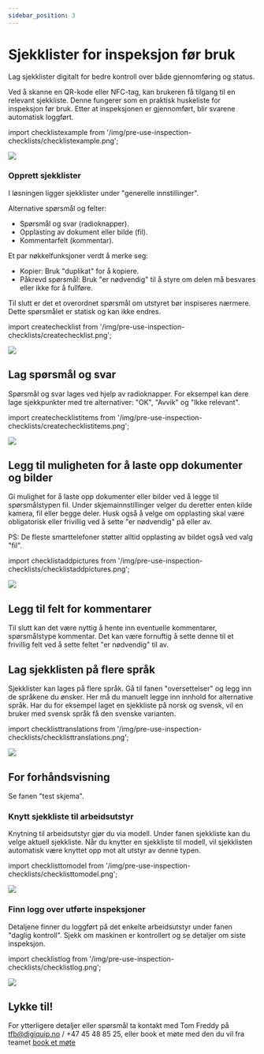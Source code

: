 ```yaml
---
sidebar_position: 3
---
```


# Sjekklister for inspeksjon før bruk

Lag sjekklister digitalt for bedre kontroll over både gjennomføring og status.

Ved å skanne en QR-kode eller NFC-tag, kan brukeren få tilgang til en relevant sjekkliste. Denne fungerer som en praktisk huskeliste for inspeksjon før bruk. Etter at inspeksjonen er gjennomført, blir svarene automatisk loggført.

import checklistexample from '/img/pre-use-inspection-checklists/checklistexample.png';

<img src={checklistexample} style={{width:800}} />

### Opprett sjekklister
I løsningen ligger sjekklister under "generelle innstillinger".

Alternative spørsmål og felter:
* Spørsmål og svar (radioknapper).
* Opplasting av dokument eller bilde (fil).
* Kommentarfelt (kommentar).

Et par nøkkelfunksjoner verdt å merke seg:
* Kopier: Bruk "duplikat" for å kopiere.
* Påkrevd spørsmål: Bruk "er nødvendig" til å styre om delen må besvares eller ikke for å fullføre.

Til slutt er det et overordnet spørsmål om utstyret bør inspiseres nærmere. Dette spørsmålet er statisk og kan ikke endres.

import createchecklist from '/img/pre-use-inspection-checklists/createchecklist.png';

<img src={createchecklist} style={{width:800}} />

## Lag spørsmål og svar

Spørsmål og svar lages ved hjelp av radioknapper. For eksempel kan dere lage sjekkpunkter med tre alternativer: "OK", "Avvik" og "Ikke relevant".

import createchecklistitems from '/img/pre-use-inspection-checklists/createchecklistitems.png';

<img src={createchecklistitems} style={{width:800}} />

## Legg til muligheten for å laste opp dokumenter og bilder

Gi mulighet for å laste opp dokumenter eller bilder ved å legge til spørsmålstypen fil. Under skjemainnstillinger velger du deretter enten kilde kamera, fil eller begge deler. Husk også å velge om opplasting skal være obligatorisk eller frivillig ved å sette "er nødvendig" på eller av.

PS: De fleste smarttelefoner støtter alltid opplasting av bildet også ved valg "fil". 

import checklistaddpictures from '/img/pre-use-inspection-checklists/checklistaddpictures.png';

<img src={checklistaddpictures} style={{width:800}} />

## Legg til felt for kommentarer

Til slutt kan det være nyttig å hente inn eventuelle kommentarer, spørsmålstype kommentar. Det kan være fornuftig å sette denne til et frivillig felt ved å sette feltet "er nødvendig" til av.

## Lag sjekklisten på flere språk
Sjekklister kan lages på flere språk. Gå til fanen "oversettelser" og legg inn de språkene du ønsker. Her må du manuelt legge inn innhold for alternative språk. Har du for eksempel laget en sjekkliste på norsk og svensk, vil en bruker med svensk språk få den svenske varianten.

import checklisttranslations from '/img/pre-use-inspection-checklists/checklisttranslations.png';

<img src={checklisttranslations} style={{width:800}} />

## For forhåndsvisning
Se fanen "test skjema".

### Knytt sjekkliste til arbeidsutstyr

Knytning til arbeidsutstyr gjør du via modell. Under fanen sjekkliste kan du velge aktuell sjekkliste. Når du knytter en sjekkliste til modell, vil sjekklisten automatisk være knyttet opp mot alt utstyr av denne typen.

import checklisttomodel from '/img/pre-use-inspection-checklists/checklisttomodel.png';

<img src={checklisttomodel} style={{width:800}} />

### Finn logg over utførte inspeksjoner
Detaljene finner du loggført på det enkelte arbeidsutstyr under fanen "daglig kontroll". Sjekk om maskinen er kontrollert og se detaljer om siste inspeksjon.

import checklistlog from '/img/pre-use-inspection-checklists/checklistlog.png';

<img src={checklistlog} style={{width:800}} />

## Lykke til!

For ytterligere detaljer eller spørsmål ta kontakt med Tom Freddy på tfb@digiquip.no / +47 45 48 85 25, eller book et møte med den du vil fra teamet [book et møte](https://digiquip.no/about)